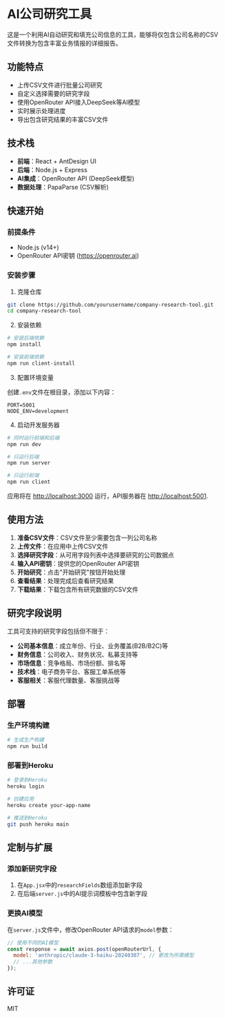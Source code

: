 # AI公司研究工具

这是一个利用AI自动研究和填充公司信息的工具，能够将仅包含公司名称的CSV文件转换为包含丰富业务情报的详细报告。

## 功能特点

- 上传CSV文件进行批量公司研究
- 自定义选择需要的研究字段
- 使用OpenRouter API接入DeepSeek等AI模型
- 实时展示处理进度
- 导出包含研究结果的丰富CSV文件

## 技术栈

- **前端**：React + AntDesign UI
- **后端**：Node.js + Express
- **AI集成**：OpenRouter API (DeepSeek模型)
- **数据处理**：PapaParse (CSV解析)

## 快速开始

### 前提条件

- Node.js (v14+)
- OpenRouter API密钥 (https://openrouter.ai)

### 安装步骤

1. 克隆仓库

```bash
git clone https://github.com/yourusername/company-research-tool.git
cd company-research-tool
```

2. 安装依赖

```bash
# 安装后端依赖
npm install

# 安装前端依赖
npm run client-install
```

3. 配置环境变量

创建`.env`文件在根目录，添加以下内容：

```
PORT=5001
NODE_ENV=development
```

4. 启动开发服务器

```bash
# 同时运行前端和后端
npm run dev

# 只运行后端
npm run server

# 只运行前端
npm run client
```

应用将在 [http://localhost:3000](http://localhost:3000) 运行，API服务器在 [http://localhost:5001](http://localhost:5001).

## 使用方法

1. **准备CSV文件**：CSV文件至少需要包含一列公司名称
2. **上传文件**：在应用中上传CSV文件
3. **选择研究字段**：从可用字段列表中选择要研究的公司数据点
4. **输入API密钥**：提供您的OpenRouter API密钥
5. **开始研究**：点击"开始研究"按钮开始处理
6. **查看结果**：处理完成后查看研究结果
7. **下载结果**：下载包含所有研究数据的CSV文件

## 研究字段说明

工具可支持的研究字段包括但不限于：

- **公司基本信息**：成立年份、行业、业务覆盖(B2B/B2C)等
- **财务信息**：公司收入、财务状况、私募支持等
- **市场信息**：竞争格局、市场份额、排名等
- **技术栈**：电子商务平台、客服工单系统等
- **客服相关**：客服代理数量、客服挑战等

## 部署

### 生产环境构建

```bash
# 生成生产构建
npm run build
```

### 部署到Heroku

```bash
# 登录到Heroku
heroku login

# 创建应用
heroku create your-app-name

# 推送到Heroku
git push heroku main
```

## 定制与扩展

### 添加新研究字段

1. 在`App.jsx`中的`researchFields`数组添加新字段
2. 在后端`server.js`中的AI提示词模板中包含新字段

### 更换AI模型

在`server.js`文件中，修改OpenRouter API请求的`model`参数：

```javascript
// 使用不同的AI模型
const response = await axios.post(openRouterUrl, {
  model: 'anthropic/claude-3-haiku-20240307', // 更改为所需模型
  // ...其他参数
});
```

## 许可证

MIT